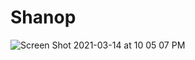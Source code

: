 # Shanop
![Screen Shot 2021-03-14 at 10 05 07 PM](https://user-images.githubusercontent.com/80656512/111094312-6e83c600-8511-11eb-9264-82ec9345e31f.png)
